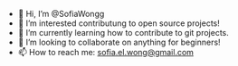 - 👋 Hi, I’m @SofiaWongg
- 👀 I’m interested contributung to open source projects!
- 🌱 I’m currently learning how to contribute to git projects.
- 💞️ I’m looking to collaborate on anything for beginners!
- 📫 How to reach me: sofia.el.wong@gmail.com
>
